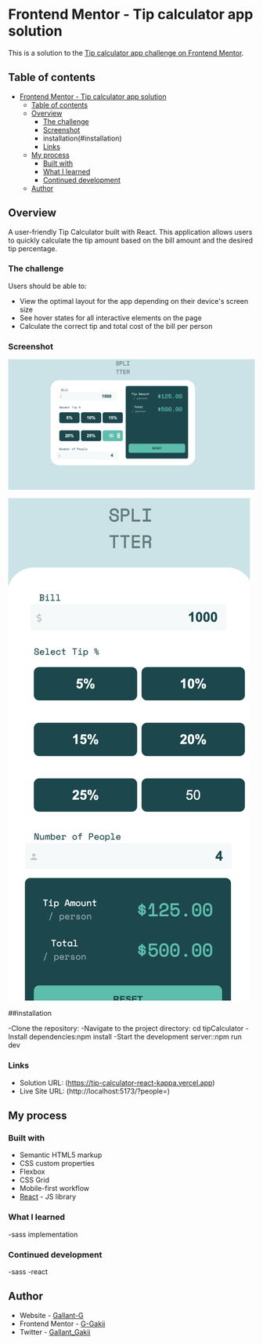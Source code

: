 # Frontend Mentor - Tip calculator app solution

This is a solution to the [Tip calculator app challenge on Frontend Mentor](https://www.frontendmentor.io/challenges/tip-calculator-app-ugJNGbJUX). 

## Table of contents

- [Frontend Mentor - Tip calculator app solution](#frontend-mentor---tip-calculator-app-solution)
  - [Table of contents](#table-of-contents)
  - [Overview](#overview)
    - [The challenge](#the-challenge)
    - [Screenshot](#screenshot)
    - installation(#installation)
    - [Links](#links)
  - [My process](#my-process)
    - [Built with](#built-with)
    - [What I learned](#what-i-learned)
    - [Continued development](#continued-development)
  - [Author](#author)
    



## Overview
A user-friendly Tip Calculator built with React. This application allows users to quickly calculate the tip amount based on the bill amount and the desired tip percentage.

### The challenge

Users should be able to:

- View the optimal layout for the app depending on their device's screen size
- See hover states for all interactive elements on the page
- Calculate the correct tip and total cost of the bill per person

### Screenshot

![desktop](https://github.com/G-Gakii/tip-calculator-react/blob/main/images/screenshoots/desktop.png)



![mobile](https://github.com/G-Gakii/tip-calculator-react/blob/main/images/screenshoots/mobile.png)


##installation

-Clone the repository:
-Navigate to the project directory: cd tipCalculator
-Install dependencies:npm install
-Start the development server::npm run dev



### Links

- Solution URL: (https://tip-calculator-react-kappa.vercel.app)
- Live Site URL: (http://localhost:5173/?people=)

## My process

### Built with

- Semantic HTML5 markup
- CSS custom properties
- Flexbox
- CSS Grid
- Mobile-first workflow
- [React](https://reactjs.org/) - JS library




### What I learned

-sass implementation


### Continued development

-sass
-react



## Author

- Website - [Gallant-G](https://www.your-site.com)
- Frontend Mentor - [G-Gakii](https://www.frontendmentor.io/profile/yourusername)
- Twitter - [Gallant_Gakii](https://www.twitter.com/yourusername)



